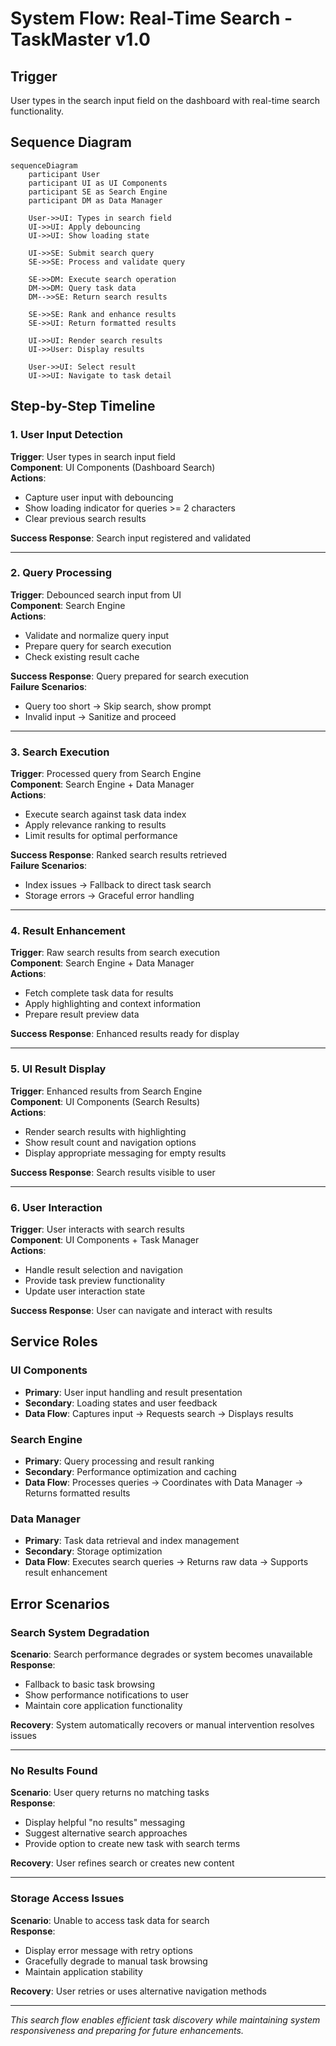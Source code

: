 # System Flow: Real-Time Search - TaskMaster v1.0

## Trigger
User types in the search input field on the dashboard with real-time search functionality.

## Sequence Diagram

```mermaid
sequenceDiagram
    participant User
    participant UI as UI Components
    participant SE as Search Engine
    participant DM as Data Manager

    User->>UI: Types in search field
    UI->>UI: Apply debouncing
    UI->>UI: Show loading state
    
    UI->>SE: Submit search query
    SE->>SE: Process and validate query
    
    SE->>DM: Execute search operation
    DM->>DM: Query task data
    DM-->>SE: Return search results
    
    SE->>SE: Rank and enhance results
    SE->>UI: Return formatted results
    
    UI->>UI: Render search results
    UI->>User: Display results
    
    User->>UI: Select result
    UI->>UI: Navigate to task detail
```

## Step-by-Step Timeline

### 1. User Input Detection
**Trigger**: User types in search input field  
**Component**: UI Components (Dashboard Search)  
**Actions**:
- Capture user input with debouncing
- Show loading indicator for queries >= 2 characters
- Clear previous search results

**Success Response**: Search input registered and validated

---

### 2. Query Processing
**Trigger**: Debounced search input from UI  
**Component**: Search Engine  
**Actions**:
- Validate and normalize query input
- Prepare query for search execution
- Check existing result cache

**Success Response**: Query prepared for search execution  
**Failure Scenarios**: 
- Query too short → Skip search, show prompt
- Invalid input → Sanitize and proceed

---

### 3. Search Execution
**Trigger**: Processed query from Search Engine  
**Component**: Search Engine + Data Manager  
**Actions**:
- Execute search against task data index
- Apply relevance ranking to results
- Limit results for optimal performance

**Success Response**: Ranked search results retrieved  
**Failure Scenarios**:
- Index issues → Fallback to direct task search
- Storage errors → Graceful error handling

---

### 4. Result Enhancement
**Trigger**: Raw search results from search execution  
**Component**: Search Engine + Data Manager  
**Actions**:
- Fetch complete task data for results
- Apply highlighting and context information
- Prepare result preview data

**Success Response**: Enhanced results ready for display

---

### 5. UI Result Display
**Trigger**: Enhanced results from Search Engine  
**Component**: UI Components (Search Results)  
**Actions**:
- Render search results with highlighting
- Show result count and navigation options
- Display appropriate messaging for empty results

**Success Response**: Search results visible to user

---

### 6. User Interaction
**Trigger**: User interacts with search results  
**Component**: UI Components + Task Manager  
**Actions**:
- Handle result selection and navigation
- Provide task preview functionality
- Update user interaction state

**Success Response**: User can navigate and interact with results

## Service Roles

### UI Components
- **Primary**: User input handling and result presentation
- **Secondary**: Loading states and user feedback
- **Data Flow**: Captures input → Requests search → Displays results

### Search Engine  
- **Primary**: Query processing and result ranking
- **Secondary**: Performance optimization and caching
- **Data Flow**: Processes queries → Coordinates with Data Manager → Returns formatted results

### Data Manager
- **Primary**: Task data retrieval and index management
- **Secondary**: Storage optimization
- **Data Flow**: Executes search queries → Returns raw data → Supports result enhancement

## Error Scenarios

### Search System Degradation
**Scenario**: Search performance degrades or system becomes unavailable  
**Response**:
- Fallback to basic task browsing
- Show performance notifications to user
- Maintain core application functionality

**Recovery**: System automatically recovers or manual intervention resolves issues

---

### No Results Found
**Scenario**: User query returns no matching tasks  
**Response**:
- Display helpful "no results" messaging
- Suggest alternative search approaches
- Provide option to create new task with search terms

**Recovery**: User refines search or creates new content

---

### Storage Access Issues
**Scenario**: Unable to access task data for search  
**Response**:
- Display error message with retry options
- Gracefully degrade to manual task browsing
- Maintain application stability

**Recovery**: User retries or uses alternative navigation methods

---

*This search flow enables efficient task discovery while maintaining system responsiveness and preparing for future enhancements.*